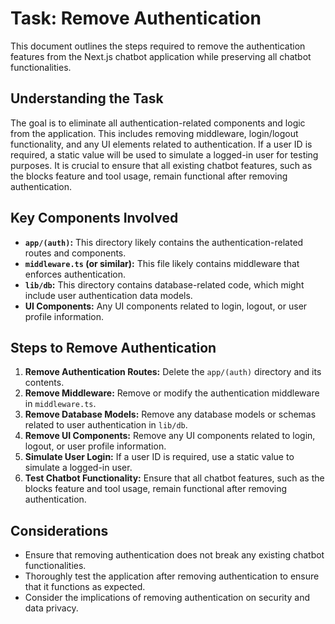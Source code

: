 # Task: Remove Authentication

This document outlines the steps required to remove the authentication features from the Next.js chatbot application while preserving all chatbot functionalities.

## Understanding the Task

The goal is to eliminate all authentication-related components and logic from the application. This includes removing middleware, login/logout functionality, and any UI elements related to authentication. If a user ID is required, a static value will be used to simulate a logged-in user for testing purposes. It is crucial to ensure that all existing chatbot features, such as the blocks feature and tool usage, remain functional after removing authentication.

## Key Components Involved

*   **`app/(auth)`:** This directory likely contains the authentication-related routes and components.
*   **`middleware.ts` (or similar):** This file likely contains middleware that enforces authentication.
*   **`lib/db`:** This directory contains database-related code, which might include user authentication data models.
*   **UI Components:** Any UI components related to login, logout, or user profile information.

## Steps to Remove Authentication

1.  **Remove Authentication Routes:** Delete the `app/(auth)` directory and its contents.
2.  **Remove Middleware:** Remove or modify the authentication middleware in `middleware.ts`.
3.  **Remove Database Models:** Remove any database models or schemas related to user authentication in `lib/db`.
4.  **Remove UI Components:** Remove any UI components related to login, logout, or user profile information.
5.  **Simulate User Login:** If a user ID is required, use a static value to simulate a logged-in user.
6.  **Test Chatbot Functionality:** Ensure that all chatbot features, such as the blocks feature and tool usage, remain functional after removing authentication.

## Considerations

*   Ensure that removing authentication does not break any existing chatbot functionalities.
*   Thoroughly test the application after removing authentication to ensure that it functions as expected.
*   Consider the implications of removing authentication on security and data privacy.
